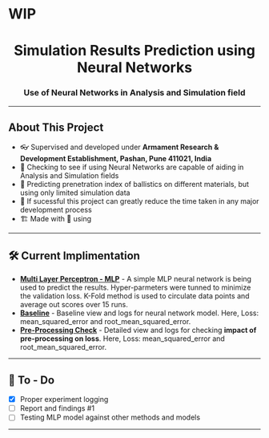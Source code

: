# WIP
<h1 align="center">Simulation Results Prediction using Neural Networks</h1>
<h3 align="center">Use of Neural Networks in Analysis and Simulation field</h3>

---
## About This Project
- 👓 Supervised and developed under **Armament Research & Development Establishment, Pashan, Pune 411021, India**
- 🔭 Checking to see if using Neural Networks are capable of aiding in Analysis and Simulation fields
- 🔮 Predicting prenetration index of ballistics on different materials, but using only limited simulation data
- 🌱 If sucessful this project can greatly reduce the time taken in any major development process
- 🏗️ Made with 💖 using <img height="16" width="16" src="https://cdn.simpleicons.org/pytorch" style="vertical-align: bottom;"/>

---

## 🛠 Current Implimentation

- **[Multi Layer Perceptron - MLP](LINK)** - A simple MLP neural network is being used to predict the results. Hyper-parmeters were tunned to minimize the validation loss. K-Fold method is used to circulate data points and average out scores over 15 runs.
- **[Baseline](https://wandb.ai/wrongcolor/HVIS_Baseline?workspace=user-wrongcolor)** - Baseline view and logs for neural network model. Here, Loss: mean_squared_error and root_mean_squared_error.
- **[Pre-Processing Check](https://wandb.ai/wrongcolor/HVIS_PreProcessingCheck?workspace=user-wrongcolor)** - Detailed view and logs for checking **impact of pre-processing on loss**. Here, Loss: mean_squared_error and root_mean_squared_error.

---

## 💪 To - Do

- [x] Proper experiment logging
- [ ] Report and findings #1
- [ ] Testing MLP model against other methods and models

---
